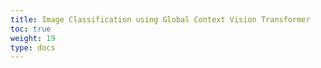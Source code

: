 ```yaml
---
title: Image Classification using Global Context Vision Transformer
toc: true
weight: 19
type: docs
---
```

